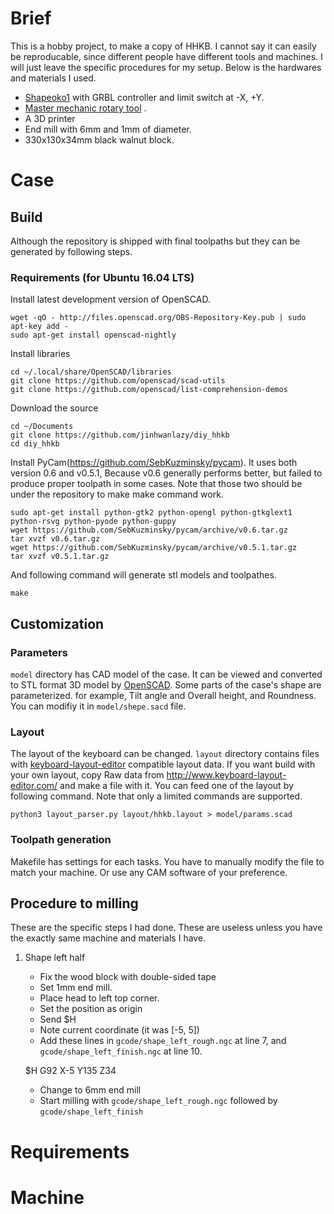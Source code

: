 # Brief
This is a hobby project, to make a copy of HHKB. 
I cannot say it can easily be reproducable, 
since different people have different tools and machines.
I will just leave the specific procedures for my setup.
Below is the hardwares and materials I used.

* [Shapeoko1](https://www.shapeoko.com/shapeoko1.html) with GRBL controller and limit switch at -X, +Y.
* [Master mechanic rotary tool](https://www.amazon.com/Jinding-Group-152294-Mechanic-100-Pieces/dp/B00AV95RWQ) .
* A 3D printer
* End mill with 6mm and 1mm of diameter.
* 330x130x34mm black walnut block.

# Case
## Build
Although the repository is shipped with final toolpaths but they can be 
generated by following steps.

### Requirements (for Ubuntu 16.04 LTS)
Install latest development version of OpenSCAD.

    wget -qO - http://files.openscad.org/OBS-Repository-Key.pub | sudo apt-key add -
    sudo apt-get install openscad-nightly

Install libraries
    
    cd ~/.local/share/OpenSCAD/libraries
    git clone https://github.com/openscad/scad-utils
    git clone https://github.com/openscad/list-comprehension-demos

Download the source

    cd ~/Documents
    git clone https://github.com/jinhwanlazy/diy_hhkb
    cd diy_hhkb

Install PyCam(https://github.com/SebKuzminsky/pycam).
It uses both version 0.6 and v0.5.1, Because v0.6 generally performs better,
but failed to produce proper toolpath in some cases.
Note that those two should be under the repository to make make command work.

    sudo apt-get install python-gtk2 python-opengl python-gtkglext1 python-rsvg python-pyode python-guppy
    wget https://github.com/SebKuzminsky/pycam/archive/v0.6.tar.gz
    tar xvzf v0.6.tar.gz
    wget https://github.com/SebKuzminsky/pycam/archive/v0.5.1.tar.gz
    tar xvzf v0.5.1.tar.gz

And following command will generate stl models and toolpathes.
    
    make

## Customization
### Parameters
`model` directory has CAD model of the case. 
It can be viewed and converted to STL format 3D model by [OpenSCAD](www.openscad.org/). 
Some parts of the case's shape are parameterized.
for example, Tilt angle and Overall height, and Roundness.
You can modifiy it in `model/shepe.sacd` file.

### Layout
The layout of the keyboard can be changed. 
`layout` directory contains files with
[keyboard-layout-editor](http://www.keyboard-layout-editor.com/)
compatible layout data. If you want build with your own layout, copy 
Raw data from http://www.keyboard-layout-editor.com/ and make a file with it.
You can feed one of the layout by following command.
Note that only a limited commands are supported.

    python3 layout_parser.py layout/hhkb.layout > model/params.scad

### Toolpath generation
Makefile has settings for each tasks. 
You have to manually modify the file to match your machine.
Or use any CAM software of your preference.

## Procedure to milling
These are the specific steps I had done. These are useless unless you have 
the exactly same machine and materials I have.

1. Shape left half
    * Fix the wood block with double-sided tape
    * Set 1mm end mill.
    * Place head to left top corner.
    * Set the position as origin
    * Send $H
    * Note current coordinate (it was [-5, 5])
    * Add these lines in `gcode/shape_left_rough.ngc` at line 7, and `gcode/shape_left_finish.ngc` at line 10.

    $H
    G92 X-5 Y135 Z34

    * Change to 6mm end mill
    * Start milling with `gcode/shape_left_rough.ngc` followed by `gcode/shape_left_finish`


# Requirements

# Machine
